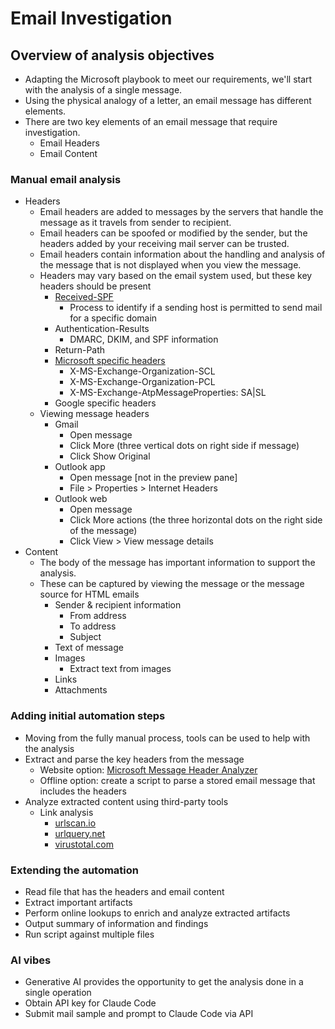 # Email Investigation

## Overview of analysis objectives
- Adapting the Microsoft playbook to meet our requirements, we'll start with the analysis of a single message. 
- Using the physical analogy of a letter, an email message has different elements.
- There are two key elements of an email message that require investigation.
    - Email Headers
    - Email Content

### Manual email analysis
- Headers
    - Email headers are added to messages by the servers that handle the message as it travels from sender to recipient.
    - Email headers can be spoofed or modified by the sender, but the headers added by your receiving mail server can be trusted.
    - Email headers contain information about the handling and analysis of the message that is not displayed when you view the message.
    - Headers may vary based on the email system used, but these key headers should be present
        - [Received-SPF](https://dmarcian.com/what-is-spf/)
            - Process to identify if a sending host is permitted to send mail for a specific domain
        - Authentication-Results
            - DMARC, DKIM, and SPF information
        - Return-Path
        - [Microsoft specific headers](https://learn.microsoft.com/en-us/exchange/antispam-and-antimalware/antispam-protection/antispam-stamps)
            - X-MS-Exchange-Organization-SCL
            - X-MS-Exchange-Organization-PCL
            - X-MS-Exchange-AtpMessageProperties: SA|SL
        - Google specific headers
    - Viewing message headers        
        - Gmail
            - Open message
            - Click More (three vertical dots on right side if message)
            - Click Show Original
        - Outlook app
            - Open message [not in the preview pane]
            - File > Properties > Internet Headers
        - Outlook web
            - Open message
            - Click More actions (the three horizontal dots on the right side of the message)
            - Click View > View message details
- Content
    - The body of the message has important information to support the analysis.
    - These can be captured by viewing the message or the message source for HTML emails
        - Sender & recipient information
            - From address
            - To address
            - Subject
        - Text of message
        - Images
            - Extract text from images
        - Links
        - Attachments

### Adding initial automation steps
- Moving from the fully manual process, tools can be used to help with the analysis
- Extract and parse the key headers from the message
    - Website option: [Microsoft Message Header Analyzer](https://mha.azurewebsites.net/)
    - Offline option: create a script to parse a stored email message that includes the headers
- Analyze extracted content using third-party tools
    - Link analysis
        - [urlscan.io](https://urlscan.io/search/#*)
        - [urlquery.net](https://urlquery.net/search)
        - [virustotal.com](https://www.virustotal.com/gui/home/search)

### Extending the automation
- Read file that has the headers and email content
- Extract important artifacts
- Perform online lookups to enrich and analyze extracted artifacts
- Output summary of information and findings
- Run script against multiple files


### AI vibes
- Generative AI provides the opportunity to get the analysis done in a single operation
- Obtain API key for Claude Code
- Submit mail sample and prompt to Claude Code via API


